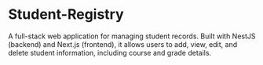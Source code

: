 # Student-Registry
A full-stack web application for managing student records. Built with NestJS (backend) and Next.js (frontend), it allows users to add, view, edit, and delete student information, including course and grade details.
